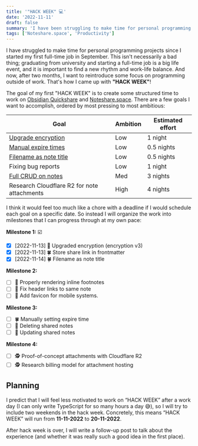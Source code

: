 ```yaml
---
title: '"HACK WEEK" 💻'
date: '2022-11-11'
draft: false
summary: 'I have been struggling to make time for personal programming projects since I started my first full-time job in September. This isn''t necessarily a bad thing; it is important to find a new rhythm and work-life balance. Now that I''m two months in, I want to reintroduce some focus on programming outside of work. That''s how I came up with "HACK WEEK"!'
tags: ['Noteshare.space', 'Productivity']
---
```


I have struggled to make time for personal programming projects since I started my first full-time job in September. This isn't necessarily a bad thing; graduating from university and starting a full-time job is a big life event, and it is important to find a new rhythm and work-life balance. And now, after two months, I want to reintroduce some focus on programming outside of work. That's how I came up with **"HACK WEEK"**!

The goal of my first "HACK WEEK" is to create some structured time to work on [Obsidian Quickshare](https://github.com/mcndt/obsidian-quickshare) and [Noteshare.space](https://noteshare.space). There are a few goals I want to accomplish, ordered by most pressing to most ambitious:

| Goal                                                                             | Ambition | Estimated effort |
| -------------------------------------------------------------------------------- | -------- | ---------------- |
| [Upgrade encryption](https://github.com/mcndt/obsidian-quickshare/issues/21)     | Low      | 1 night          |
| [Manual expire times](https://github.com/mcndt/obsidian-quickshare/issues/15)    | Low      | 0.5 nights       |
| [Filename as note title](https://github.com/mcndt/obsidian-quickshare/issues/24) | Low      | 0.5 nights       |
| Fixing bug reports                                                               | Low      | 1 night          |
| [Full CRUD on notes](https://github.com/mcndt/obsidian-quickshare/issues/25)     | Med      | 3 nights         |
| Research Cloudflare R2 for note attachments                                      | High     | 4 nights         |

I think it would feel too much like a chore with a deadline if I would schedule each goal on a specific date. So instead I will organize the work into milestones that I can progress through at my own pace:

**Milestone 1:** ☑️

- [x] [2022-11-13] 🔐 Upgraded encryption (encryption v3)
- [x] [2022-11-13] 🍀 Store share link in frontmatter
- [x] [2022-11-14] 🍀 Filename as note title

**Milestone 2:**

- [ ] 🐞 Properly rendering inline footnotes
- [ ] 🐞 Fix header links to same note
- [ ] 🐞 Add favicon for mobile systems.

**Milestone 3:**

- [ ] 🍀 Manually setting expire time
- [ ] 🚀 Deleting shared notes
- [ ] 🚀 Updating shared notes

**Milestone 4:**

- [ ] 🕵️ Proof-of-concept attachments with Cloudflare R2
- [ ] 🕵️ Research billing model for attachment hosting

## Planning

I predict that I will feel less motivated to work on “HACK WEEK” after a work day (I can only write TypeScript for so many hours a day 😅), so I will try to include two weekends in the hack week. Concretely, this means “HACK WEEK” will run from **11-11-2022** to **20-11-2022**.

After hack week is over, I will write a follow-up post to talk about the experience (and whether it was really such a good idea in the first place).
